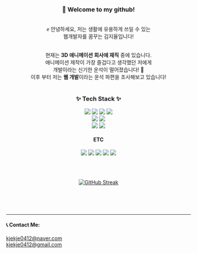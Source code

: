 <div align="center" > 

</br>
</br>

### **🙌 Welcome to my github!**

</br>
✊ 안녕하세요, 저는 생활에 유용하게 쓰일 수 있는 
</br>웹개발자를 꿈꾸는 김지율입니다!
</br>
</br>

현재는 **3D 애니메이션 회사에 재직** 중에 있습니다. 
</br> 애니메이션 제작이 가장 즐겁다고 생각했던 저에게 
</br>개발이라는 신기한 운석이 떨어졌습니다! 🌠 
</br> 이후 부터 저는 **웹 개발**이라는 운석 파편을 조사해보고 있습니다!
</br>
</br>

    
  ### ✨ Tech Stack ✨

<img src="https://img.shields.io/badge/HTML-E34F26?style=flat-square&logo=html5&logoColor=white"/> <img src="https://img.shields.io/badge/CSS-1572B6?style=flat-square&logo=CSS3&logoColor=white"/> <img src="https://img.shields.io/badge/JavaScript-F7DF1E?style=flat-square&logo=javascript&logoColor=white"/> <img src="https://img.shields.io/badge/React-61DAFB?style=flat-square&logo=react&logoColor=white"/>  </br>
<img src="https://img.shields.io/badge/Python-3776AB?style=flat-square&logo=python&logoColor=white"/> <img src="https://img.shields.io/badge/MySQL-4479A1?style=flat-square&logo=mysql&logoColor=white"/> <br> <img src="https://img.shields.io/badge/git-F05032?style=flat-square&logo=git&logoColor=white"/> <img src="https://img.shields.io/badge/subversion-809CC9?style=flat-square&logo=subversion&logoColor=white"/>

#### ETC
<img src="https://img.shields.io/badge/UnrealEngine-0E1128?style=flat-square&logo=unreal engine&logoColor=white"/> <img src="https://img.shields.io/badge/MAYA-1BB0B2?style=flat-square&logo=autodesk&logoColor=white"/> <img src="https://img.shields.io/badge/PS-31A8FF?style=flat-square&logo=adobephotoshop&logoColor=white"/> <img src="https://img.shields.io/badge/AI-FF9A00?style=flat-square&logo=adobeillustrator&logoColor=white"/> <img src="https://img.shields.io/badge/AE-00005B?style=flat-square&logo=adobeaftereffects&logoColor=white"/>

</br>
</br>

[![GitHub Streak](https://streak-stats.demolab.com?user=Jiyul-Kim&theme=cobalt2)](https://git.io/streak-stats)  </div>

</br>
</br>
</br>
<hr>

#### 📞 Contact Me:
kjekje0412@naver.com </br>
kjekje0412@gmail.com

</div>
